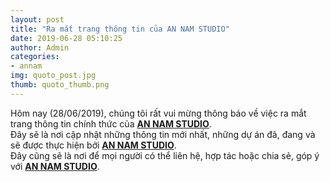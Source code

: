 ```yaml
---
layout: post
title: "Ra mắt trang thông tin của AN NAM STUDIO"
date: 2019-06-28 05:10:25
author: Admin
categories:
- annam
img: quoto_post.jpg
thumb: quoto_thumb.png
---
```


Hôm nay (28/06/2019), chúng tôi rất vui mừng thông báo về việc ra mắt trang thông tin chính thức của **[AN NAM STUDIO][weblink]**.  
Đây sẽ là nơi cập nhật những thông tin mới nhất, những dự án đã, đang và sẽ được thực hiện bởi **[AN NAM STUDIO][weblink]**.  
Đây cũng sẽ là nơi để mọi người có thể liên hệ, hợp tác hoặc chia sẻ, góp ý với **[AN NAM STUDIO][weblink]**.  

[weblink]: https://annamstudio.github.io
